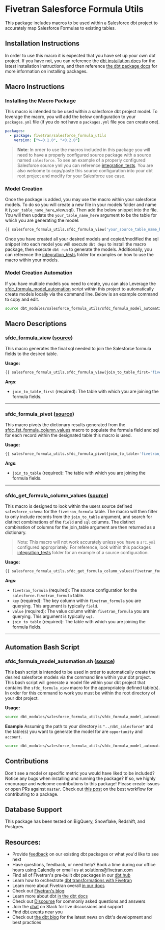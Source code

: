 # Fivetran Salesforce Formula Utils

This package includes macros to be used within a Salesforce dbt project to accurately map Salesforce Formulas to existing tables.

## Installation Instructions
In order to use this macro it is expected that you have set up your own dbt project. If you have not, you can reference the [dbt installation docs](https://docs.getdbt.com/dbt-cli/installation) for the latest installation instructions, and then reference [the dbt package docs](https://docs.getdbt.com/docs/package-management) for more information on installing packages.

## Macro Instructions
### Installing the Macro Package
This macro is intended to be used within a salesforce dbt project model. To leverage the macro, you will add the below configuration to your `packages.yml` file (if you do not have a `packages.yml` file you can create one).
```yml
packages:
  - package: fivetran/salesforce_formula_utils
    version: [">=0.1.0", "<0.2.0"]
```
> **Note**: In order to use the macros included in this package you will need to have a properly configured source package with a source named `salesforce`. To see an example of a properly configured Salesforce source yml you can reference [integration_tests](integration_tests/models/src_fivetran_formula.yml). You are also welcome to copy/paste this source configuration into your dbt root project and modify for your Salesforce use case.

### Model Creation
Once the package is added, you may use the macro within your salesforce models. To do so you will create a new file in your models folder and name it (`your_table_name_here`_view.sql). Then add the below snippet into the file. You will then update the `your_table_name_here` argument to be the table for which you are generating the model:
```sql
{{ salesforce_formula_utils.sfdc_formula_view('your_source_table_name_here') }}
```

Once you have created all your desired models and copied/modified the sql snippet into each model you will execute `dbt deps` to install the macro package, then execute `dbt run` to generate the models. Additionally, you can reference the [integration_tests](integration_tests/models/) folder for examples on how to use the macro within your models.

### Model Creation Automation
If you have multiple models you need to create, you can also Leverage the [sfdc_formula_model_automation](sfdc_formula_model_automation.sh) script within this project to automatically create models locally via the command line. Below is an example command to copy and edit.

```bash
source dbt_modules/salesforce_formula_utils/sfdc_formula_model_automation.sh "../path/to/directory" "desired_table_1,desired_table_2,desired_table_infinity"
```

## Macro Descriptions
### sfdc_formula_view ([source](macros/sfdc_formula_view.sql))
This macro generates the final sql needed to join the Salesforce formula fields to the desired table.

**Usage:**
```sql
{{ salesforce_formula_utils.sfdc_formula_view(join_to_table_first='fivetran_sfdc_example_table') }}
```
**Args:**
* `join_to_table_first` (required): The table with which you are joining the formula fields.
----
### sfdc_formula_pivot ([source](macros/sfdc_formula_pivot.sql))
This macro pivots the dictionary results generated from the [sfdc_fet_formula_column_values](macros/sfdc_fet_formula_column_values.sql) macro to populate the formula field and sql for each record within the designated table this macro is used.

**Usage:**
```sql
{{ salesforce_formula_utils.sfdc_formula_pivot(join_to_table='fivetran_sfdc_example_table') }}
```
**Args:**
* `join_to_table` (required): The table with which you are joining the formula fields.
----

### sfdc_get_formula_column_values ([source](macros/sfdc_fet_formula_column_values.sql))
This macro is designed to look within the users source defined `salesforce_schema` for the `fivetran_formula` table. The macro will then filter to only include records from the `join_to_table` argument, and search for distinct combinations of the `field` and `sql` columns. The distinct combination of columns for the join_table argument are then returned as a dictionary.
> Note: This macro will not work accurately unless you have a `src.yml` configured appropriately. For reference, look within this packages [integration_tests](integration_tests/models/fivetran_formula_src.yml) folder for an example of a source configuration.

**Usage:**
```sql
{{ salesforce_formula_utils.sfdc_get_formula_column_values(fivetran_formula='salesforce', key='field', value='sql', join_to_table='fivetran_sfdc_example_table') }}
```
**Args:**
* `fivetran_formula` (required): The source configuration for the `salesforce.fivetran_formula` table.
* `key` (required): The key column within `fivetran_formula` you are querying. This argument is typically `field`.
* `value` (required): The value column within `fivetran_formula` you are querying. This argument is typically `sql`.
* `join_to_table` (required): The table with which you are joining the formula fields.
----

## Automation Bash Script
### sfdc_formula_model_automation.sh ([source](sfdc_formula_model_automation.sh))
This bash script is intended to be used in order to automatically create the desired salesforce models via the command line within your dbt project. This bash script will generate a model file within your dbt project that contains the `sfdc_formula_view` macro for the appropriately defined table(s). In order for this command to work you must be within the root directory of your dbt project. 

**Usage:**
```bash
source dbt_modules/salesforce_formula_utils/sfdc_formula_model_automation.sh "../path/to/directory" "desired_table(s)"
```

**Example**
Assuming the path to your directory is `"../dbt_salesforce"` and the table(s) you want to generate the model for are `opportunity` and `account`.
```bash
source dbt_modules/salesforce_formula_utils/sfdc_formula_model_automation.sh "../dbt_salesforce" "opportunity,account"
```

## Contributions
Don't see a model or specific metric you would have liked to be included? Notice any bugs when installing 
and running the package? If so, we highly encourage and welcome contributions to this package! 
Please create issues or open PRs against `master`. Check out [this post](https://discourse.getdbt.com/t/contributing-to-a-dbt-package/657) on the best workflow for contributing to a package.

## Database Support
This package has been tested on BigQuery, Snowflake, Redshift, and Postgres.

## Resources:
- Provide [feedback](https://www.surveymonkey.com/r/DQ7K7WW) on our existing dbt packages or what you'd like to see next
- Have questions, feedback, or need help? Book a time during our office hours [using Calendly](https://calendly.com/fivetran-solutions-team/fivetran-solutions-team-office-hours) or email us at solutions@fivetran.com
- Find all of Fivetran's pre-built dbt packages in our [dbt hub](https://hub.getdbt.com/fivetran/)
- Learn how to orchestrate [dbt transformations with Fivetran](https://fivetran.com/docs/transformations/dbt)
- Learn more about Fivetran overall [in our docs](https://fivetran.com/docs)
- Check out [Fivetran's blog](https://fivetran.com/blog)
- Learn more about dbt [in the dbt docs](https://docs.getdbt.com/docs/introduction)
- Check out [Discourse](https://discourse.getdbt.com/) for commonly asked questions and answers
- Join the [chat](http://slack.getdbt.com/) on Slack for live discussions and support
- Find [dbt events](https://events.getdbt.com) near you
- Check out [the dbt blog](https://blog.getdbt.com/) for the latest news on dbt's development and best practices
